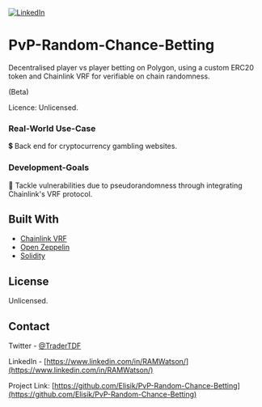 [![LinkedIn][linkedin-shield]][linkedin-url]

# PvP-Random-Chance-Betting


Decentralised player vs player betting on Polygon, using a custom ERC20 token and Chainlink VRF for verifiable on chain randomness.

(Beta)


Licence: Unlicensed.



### Real-World Use-Case

💲 Back end for cryptocurrency gambling websites.


### Development-Goals

🧰 Tackle vulnerabilities due to pseudorandomness through integrating Chainlink's VRF protocol.





## Built With

* [Chainlink VRF](https://docs.chain.link/docs/chainlink-vrf/)
* [Open Zeppelin](https://openzeppelin.com/)
* [Solidity](https://docs.soliditylang.org/en/v0.8.6/)



  

<!-- LICENSE -->
## License

Unlicensed.



<!-- CONTACT -->
## Contact

Twitter - [@TraderTDF](https://twitter.com/TraderTDF)

LinkedIn - [https://www.linkedin.com/in/RAMWatson/](https://www.linkedin.com/in/RAMWatson/)

Project Link: [https://github.com/Elisik/PvP-Random-Chance-Betting](https://github.com/Elisik/PvP-Random-Chance-Betting)








<!-- MARKDOWN LINKS & IMAGES -->
<!-- https://www.markdownguide.org/basic-syntax/#reference-style-links -->
[license-shield]: https://img.shields.io/github/license/othneildrew/Best-README-Template.svg?style=for-the-badge
[license-url]: https://github.com/othneildrew/Best-README-Template/blob/master/LICENSE.txt
[linkedin-shield]: https://img.shields.io/badge/-LinkedIn-black.svg?style=for-the-badge&logo=linkedin&colorB=555
[linkedin-url]: https://www.linkedin.com/in/RAMWatson/

